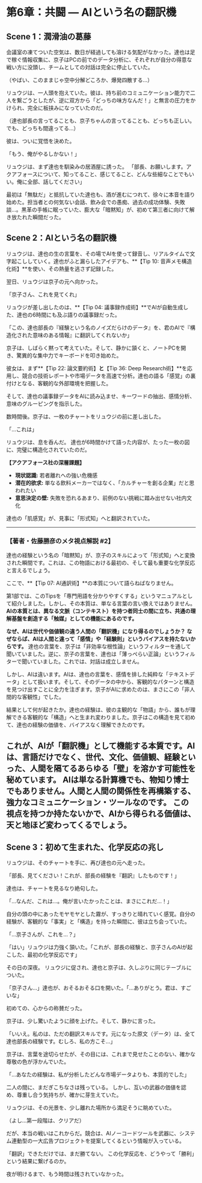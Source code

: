 # 第6章：共闘 ― AIという名の翻訳機

## Scene 1：潤滑油の葛藤

会議室の凍てついた空気は、数日が経過しても溶ける気配がなかった。達也は足で稼ぐ情報収集に、京子はPCの前でのデータ分析に、それぞれが自分の得意な戦い方に没頭し、チームとしての対話は完全に停止していた。

（やばい、このままじゃ空中分解どころか、爆発四散する…）

リュウジは、一人頭を抱えていた。彼は、持ち前のコミュニケーション能力で二人を繋ごうとしたが、逆に双方から「どっちの味方なんだ！」と無言の圧力をかけられ、完全に板挟みになっていたのだ。

（達也部長の言ってることも、京子ちゃんの言ってることも、どっちも正しい。でも、どっちも間違ってる…）

彼は、ついに覚悟を決めた。

「もう、俺がやるしかない！」

リュウジは、まず達也を馴染みの居酒屋に誘った。
「部長、お願いします。アクアフォースについて、知ってること、感じてること、どんな些細なことでもいい。俺に全部、話してください」

最初は「無駄だ」と抵抗していた達也も、酒が進むにつれて、徐々に本音を語り始めた。担当者との何気ない会話、飲み会での愚痴、過去の成功体験、失敗談…。黒革の手帳に眠っていた、膨大な「暗黙知」が、初めて第三者に向けて解き放たれた瞬間だった。

## Scene 2：AIという名の翻訳機

リュウジは、達也の生の言葉を、その場でAIを使って録音し、リアルタイムで文字起こししていく。達也がふと漏らしたアイデアも、**【Tip 10: 音声メモ構造化術】**を使い、その熱量を逃さず記録した。

翌日、リュウジは京子の元へ向かった。

「京子さん、これを見てくれ」

リュウジが差し出したのは、**【Tip 04: 議事録作成術】**でAIが自動生成した、達也の6時間にも及ぶ語りの議事録だった。

「この、達也部長の『経験という名のノイズだらけのデータ』を、君のAIで『構造化された意味のある情報』に翻訳してくれないか」

京子は、しばらく黙って考えていた。そして、静かに頷くと、ノートPCを開き、驚異的な集中力でキーボードを叩き始めた。

彼女は、まず**【Tip 22: 論文要約術】**と**【Tip 36: Deep Research術】**を応用し、競合の技術レポートや市場データを高速で分析。達也の語る「感覚」の裏付けとなる、客観的な外部環境を把握した。

そして、達也の議事録データをAIに読み込ませ、キーワードの抽出、感情分析、意味のグルーピングを指示した。

数時間後。京子は、一枚のチャートをリュウジの前に差し出した。

「…これは」

リュウジは、息を呑んだ。
達也が6時間かけて語った内容が、たった一枚の図に、完璧に構造化されていたのだ。

**【アクアフォース社の深層課題】**
*   **現状認識:** 若者離れへの強い危機感
*   **潜在的欲求:** 単なる飲料メーカーではなく、「カルチャーを創る企業」だと思われたい
*   **意思決定の壁:** 失敗を恐れるあまり、前例のない挑戦に踏み出せない社内文化

達也の「肌感覚」が、見事に「形式知」へと翻訳されていた。

---
### **【著者・佐藤勝彦のメタ視点解説 #2】**
達也の経験という名の「暗黙知」が、京子のスキルによって「形式知」へと変換された瞬間です。これは、この物語における最初の、そして最も重要な化学反応と言えるでしょう。

ここで、**【Tip 07: AI通訳術】**の本質について語らねばなりません。

第1部では、このTipsを「専門用語を分かりやすくする」というマニュアルとして紹介しました。しかし、その本質は、単なる言葉の言い換えではありません。**AIの本質とは、異なる文脈（コンテキスト）を持つ者同士の間に立ち、共通の理解基盤を創造する「触媒」としての機能にあるのです。**

**なぜ、AIは世代や価値観の違う人間の「翻訳機」になり得るのでしょうか？**
**なぜならば、AIは人間と違って「感情」や「経験則」というバイアスを持たないからです。**
達也の言葉を、京子は「非効率な根性論」というフィルターを通して聞いていました。逆に、京子の言葉を、達也は「薄っぺらい正論」というフィルターで聞いていました。これでは、対話は成立しません。

しかし、AIは違います。AIは、達也の言葉を、感情を排した純粋な「テキストデータ」として扱います。そして、そのデータの中から、客観的なパターンと構造を見つけ出すことに全力を注ぎます。京子がAIに求めたのは、まさにこの「非人間的な客観性」でした。

結果として何が起きたか。達也の経験は、彼の主観的な「物語」から、誰もが理解できる客観的な「構造」へと生まれ変わりました。京子はこの構造を見て初めて、達也の経験の価値を、バイアスなく理解できたのです。

これが、AIが「翻訳機」として機能する本質です。**AIは、言語だけでなく、世代、文化、価値観、経験といった、人間を隔てるあらゆる「壁」を溶かす可能性を秘めています。** AIは単なる計算機でも、物知り博士でもありません。**人間と人間の関係性を再構築する、強力なコミュニケーション・ツールなのです。** この視点を持つか持たないかで、AIから得られる価値は、天と地ほど変わってくるでしょう。
---

## Scene 3：初めて生まれた、化学反応の兆し

リュウジは、そのチャートを手に、再び達也の元へ走った。

「部長、見てください！これが、部長の経験を『翻訳』したものです！」

達也は、チャートを見るなり絶句した。

「…なんだ、これは…。俺が言いたかったことは、まさにこれだ…！」

自分の頭の中にあったモヤモヤとした霧が、すっきりと晴れていく感覚。自分の経験が、客観的な「事実」と「構造」を持った瞬間に、彼は立ち会っていた。

「…京子さんが、これを…？」

「はい」リュウジは力強く頷いた。「これが、部長の経験と、京子さんのAIが起こした、最初の化学反応です」

その日の深夜。
リュウジに促され、達也と京子は、久しぶりに同じテーブルについた。

「京子さん…」達也が、おそるおそる口を開いた。「…ありがとう。君は、すごいな」

初めての、心からの称賛だった。

京子は、少し驚いたように顔を上げた。そして、静かに言った。

「いいえ。私のは、ただの翻訳スキルです。元になった原文（データ）は、全て達也部長の経験です。むしろ、私の方こそ…」

京子は、言葉を途切らせたが、その目には、これまで見せたことのない、確かな尊敬の色が浮かんでいた。

「…あなたの経験は、私が分析したどんな市場データよりも、本質的でした」

二人の間に、まだぎこちなさは残っている。
しかし、互いの武器の価値を認め、尊重し合う気持ちが、確かに芽生えていた。

リュウジは、その光景を、少し離れた場所から満足そうに眺めていた。

（よし…第一段階は、クリアだ）

だが、本当の戦いはこれからだ。競合は、AIノーコードツールを武器に、システム連動型の一大広告プロジェクトを提案してくるという情報が入っている。

「翻訳」できただけでは、まだ勝てない。
この化学反応を、どうやって「勝利」という結果に繋げるのか。

夜が明けるまで、もう時間は残されていなかった。
